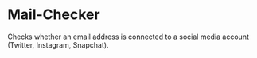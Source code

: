 # Mail-Checker
Checks whether an email address is connected to a social media account (Twitter, Instagram, Snapchat).

